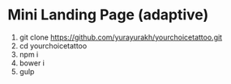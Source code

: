 # Mini Landing Page (adaptive)

1. git clone https://github.com/yurayurakh/yourchoicetattoo.git
2. cd yourchoicetattoo
3. npm i
4. bower i
5. gulp

